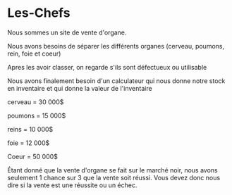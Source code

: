 # Les-Chefs

Nous sommes un site de vente d'organe. 

Nous avons besoins de séparer les différents organes (cerveau, poumons, rein, foie et coeur)

Apres les avoir classer, on regarde s'ils sont défectueux ou utilisable

Nous avons finalement besoin d'un calculateur qui nous donne notre stock en inventaire et qui donne la valeur de l'inventaire




cerveau = 30 000$

poumons = 15 000$

reins = 10 000$

foie = 12 000$

Coeur = 50 000$



Étant donné que la vente d'organe se fait sur le marché noir, nous avons seulement 1 chance sur 3 que la vente soit réussi. Vous devez donc nous dire si la vente est une réussite ou un échec.
